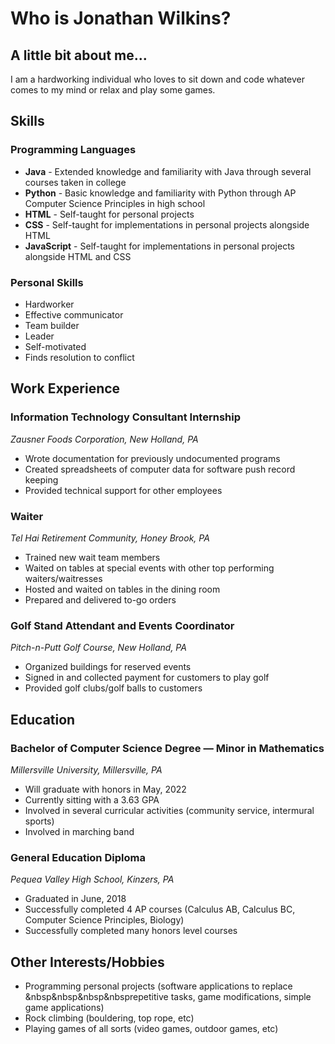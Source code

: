 # Who is Jonathan Wilkins?

## A little bit about me...
   I am a hardworking individual who loves to sit down and code whatever comes to my mind or relax and play some games.

## Skills
### Programming Languages
 * **Java** - Extended knowledge and familiarity with Java through several courses taken in college
 * **Python** - Basic knowledge and familiarity with Python through AP Computer Science Principles in high school
 * **HTML** - Self-taught for personal projects
 * **CSS** - Self-taught for implementations in personal projects alongside HTML
 * **JavaScript** - Self-taught for implementations in personal projects alongside HTML and CSS
 
### Personal Skills
 - Hardworker
 - Effective communicator
 - Team builder
 - Leader
 - Self-motivated
 - Finds resolution to conflict

## Work Experience
### Information Technology Consultant Internship
  *Zausner Foods Corporation, New Holland, PA*
  - Wrote documentation for previously undocumented programs
  - Created spreadsheets of computer data for software push record keeping
  - Provided technical support for other employees
  
### Waiter
  *Tel Hai Retirement Community, Honey Brook, PA*
 - Trained new wait team members
 - Waited on tables at special events with other top performing waiters/waitresses
 - Hosted and waited on tables in the dining room
 - Prepared and delivered to-go orders
  
### Golf Stand Attendant and Events Coordinator
  *Pitch-n-Putt Golf Course, New Holland, PA*
 - Organized buildings for reserved events
 - Signed in and collected payment for customers to play golf
 - Provided golf clubs/golf balls to customers

## Education
### Bachelor of Computer Science Degree ― Minor in Mathematics
  *Millersville University, Millersville, PA*
 - Will graduate with honors in May, 2022
 - Currently sitting with a 3.63 GPA
 - Involved in several curricular activities (community service, intermural sports)
 - Involved in marching band
  
### General Education Diploma
  *Pequea Valley High School, Kinzers, PA*
 - Graduated in June, 2018
 - Successfully completed 4 AP courses (Calculus AB, Calculus BC, Computer Science Principles, Biology)
 - Successfully completed many honors level courses

## Other Interests/Hobbies
  - Programming personal projects (software applications to replace &nbsp&nbsp&nbsp&nbsprepetitive tasks, game modifications, simple game applications)
  - Rock climbing (bouldering, top rope, etc)
  - Playing games of all sorts (video games, outdoor games, etc)
